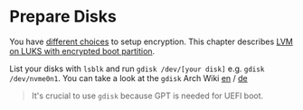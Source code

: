 # Prepare Disks

You have [different choices](https://wiki.archlinux.org/index.php/Dm-crypt/Encrypting_an_entire_system "dm-crypt/Encrypting an entire system") to setup encryption.
This chapter describes [LVM on LUKS with encrypted boot partition](https://wiki.archlinux.org/index.php/Dm-crypt/Encrypting_an_entire_system#Encrypted_boot_partition_.28GRUB.29 "Encrypted boot partition (GRUB)").

List your disks with `lsblk` and run `gdisk /dev/[your disk]` e.g. `gdisk /dev/nvme0n1`. You can take a look at the 
`gdisk` Arch Wiki [en](https://wiki.archlinux.org/index.php/Fdisk#gdisk) / [de](https://wiki.archlinux.de/title/GPT#Partitionieren_mit_gdisk)

> It's crucial to use `gdisk` because GPT is needed for UEFI boot.

